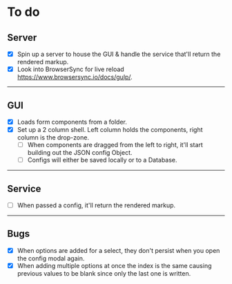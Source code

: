 # To do

## Server

- [X] Spin up a server to house the GUI & handle the service that'll return the
rendered markup.
- [X] Look into BrowserSync for live reload https://www.browsersync.io/docs/gulp/.

---

## GUI

- [X] Loads form components from a folder.
- [X] Set up a 2 column shell. Left column holds the components, right column is
the drop-zone.
   - [ ] When components are dragged from the left to right, it'll start 
   building out the JSON config Object.
   - [ ] Configs will either be saved locally or to a Database.

---

## Service

- [ ] When passed a config, it'll return the rendered markup.

---

## Bugs

- [X] When options are added for a select, they don't persist when you open the
config modal again.
- [X] When adding multiple options at once the index is the same causing previous
values to be blank since only the last one is written.
